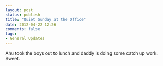 ```yaml
---
layout: post
status: publish
title: "Quiet Sunday at the Office"
date: 2012-04-22 12:26
comments: false
tags:
- General Updates
---
```


Ahu took the boys out to lunch and daddy is doing some catch up work.  Sweet.
